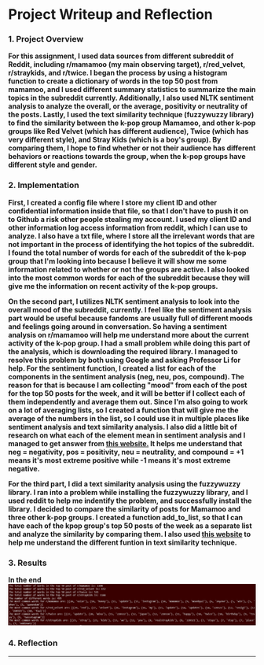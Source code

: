 # Project Writeup and Reflection

### 1. Project Overview
**For this assignment, I used data sources from different subreddit of Reddit, including r/mamamoo (my main observing target), r/red_velvet, r/straykids, and r/twice. I began the process by using a histogram function to create a dictionary of words in the top 50 post from mamamoo, and I used different summary statistics to summarize the main topics in the subreddit currently. Additionally, I also used NLTK sentiment analysis to analyze the overall, or the average, positivity or neutrality of the posts. Lastly, I used the text similarity technique (fuzzywuzzy library) to find the similarity between the k-pop group Mamamoo, and other k-pop groups like Red Velvet (which has different audience), Twice (which has very different style), and Stray Kids (which is a boy's group). By comparing them, I hope to find whether or not their audience has different behaviors or reactions towards the group, when the k-pop groups have different style and gender.**

### 2. Implementation
**First, I created a config file where I store my client ID and other confidential information inside that file, so that I don't have to push it on to Github a risk other people stealing my account. I used my client ID and other information log access information from reddit, which I can use to analyze. I also have a txt file, where I store all the irrelevant words that are not important in the process of identifying the hot topics of the subreddit. I found the total number of words for each of the subreddit of the k-pop group that I'm looking into because I believe it will show me some information related to whether or not the groups are active. I also looked into the most common words for each of the subreddit because they will give me the information on recent activity of the k-pop groups.**

**On the second part, I utilizes NLTK sentiment analysis to look into the overall mood of the subreddit, currently. I feel like the sentiment analysis part would be useful because fandoms are usually full of different moods and feelings going around in conversation. So having a sentiment analysis on r/mamamoo will help me understand more about the current activity of the k-pop group. I had a small problem while doing this part of the analysis, which is downloading the required library. I managed to resolve this problem by both using Google and asking Professor Li for help. For the sentiment function, I created a list for each of the components in the sentiment analysis (neg, neu, pos, compound). The reason for that is because I am collecting "mood" from each of the post for the top 50 posts for the week, and it will be better if I collect each of them independently and average them out. Since I'm also going to work on a lot of averaging lists, so I created a function that will give me the average of the numbers in the list, so I could use it in multiple places like sentiment analysis and text similarity analysis. I also did a little bit of research on what each of the element mean in sentiment analysis and I managed to get answer from [this website.](https://medium.com/analytics-vidhya/sentiment-analysis-with-nltk-textblob-and-flair-a321d1460867) It helps me understand that neg = negativity, pos = positivity, neu = neutrality, and compound = +1 means it's most extreme positive while -1 means it's most extreme negative.**

**For the third part, I did a text similarity analysis using the fuzzywuzzy library. I ran into a problem while installing the fuzzywuzzy library, and I used reddit to help me indentify the problem, and successfully install the library. I decided to compare the similarity of posts for Mamamoo and three other k-pop groups. I created a function add_to_list, so that I can have each of the kpop group's top 50 posts of the week as a separate list and analyze the similarity by comparing them. I also used [this website](https://pypi.org/project/fuzzywuzzy/) to help me understand the different funtion in text similarity technique.**

### 3. Results
**In the end**
![Text Summary Result](images/text_summary_result.png)

### 4. Reflection
****